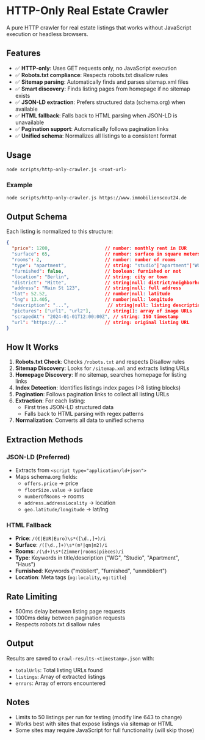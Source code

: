 # HTTP-Only Real Estate Crawler

A pure HTTP crawler for real estate listings that works without JavaScript execution or headless browsers.

## Features

- ✅ **HTTP-only**: Uses GET requests only, no JavaScript execution
- ✅ **Robots.txt compliance**: Respects robots.txt disallow rules
- ✅ **Sitemap parsing**: Automatically finds and parses sitemap.xml files
- ✅ **Smart discovery**: Finds listing pages from homepage if no sitemap exists
- ✅ **JSON-LD extraction**: Prefers structured data (schema.org) when available
- ✅ **HTML fallback**: Falls back to HTML parsing when JSON-LD is unavailable
- ✅ **Pagination support**: Automatically follows pagination links
- ✅ **Unified schema**: Normalizes all listings to a consistent format

## Usage

```bash
node scripts/http-only-crawler.js <root-url>
```

### Example

```bash
node scripts/http-only-crawler.js https://www.immobilienscout24.de
```

## Output Schema

Each listing is normalized to this structure:

```json
{
  "price": 1200,                    // number: monthly rent in EUR
  "surface": 65,                    // number: surface in square meters
  "rooms": 2,                       // number: number of rooms
  "type": "apartment",              // string: "studio"|"apartment"|"WG"|"house"|"other"
  "furnished": false,               // boolean: furnished or not
  "location": "Berlin",             // string: city or town
  "district": "Mitte",              // string|null: district/neighborhood
  "address": "Main St 123",         // string|null: full address
  "lat": 52.52,                     // number|null: latitude
  "lng": 13.405,                    // number|null: longitude
  "description": "...",              // string|null: listing description
  "pictures": ["url1", "url2"],     // string[]: array of image URLs
  "scrapedAt": "2024-01-01T12:00:00Z", // string: ISO timestamp
  "url": "https://..."              // string: original listing URL
}
```

## How It Works

1. **Robots.txt Check**: Checks `/robots.txt` and respects Disallow rules
2. **Sitemap Discovery**: Looks for `/sitemap.xml` and extracts listing URLs
3. **Homepage Discovery**: If no sitemap, searches homepage for listing links
4. **Index Detection**: Identifies listings index pages (>8 listing blocks)
5. **Pagination**: Follows pagination links to collect all listing URLs
6. **Extraction**: For each listing:
   - First tries JSON-LD structured data
   - Falls back to HTML parsing with regex patterns
7. **Normalization**: Converts all data to unified schema

## Extraction Methods

### JSON-LD (Preferred)
- Extracts from `<script type="application/ld+json">`
- Maps schema.org fields:
  - `offers.price` → price
  - `floorSize.value` → surface
  - `numberOfRooms` → rooms
  - `address.addressLocality` → location
  - `geo.latitude/longitude` → lat/lng

### HTML Fallback
- **Price**: `/(€|EUR|Euro)\s*([\d.,]+)/i`
- **Surface**: `/([\d.,]+)\s*(m²|qm|m2)/i`
- **Rooms**: `/(\d+)\s*(Zimmer|rooms|pièces)/i`
- **Type**: Keywords in title/description ("WG", "Studio", "Apartment", "Haus")
- **Furnished**: Keywords ("möbliert", "furnished", "unmöbliert")
- **Location**: Meta tags (`og:locality`, `og:title`)

## Rate Limiting

- 500ms delay between listing page requests
- 1000ms delay between pagination requests
- Respects robots.txt disallow rules

## Output

Results are saved to `crawl-results-<timestamp>.json` with:
- `totalUrls`: Total listing URLs found
- `listings`: Array of extracted listings
- `errors`: Array of errors encountered

## Notes

- Limits to 50 listings per run for testing (modify line 643 to change)
- Works best with sites that expose listings via sitemap or HTML
- Some sites may require JavaScript for full functionality (will skip those)

